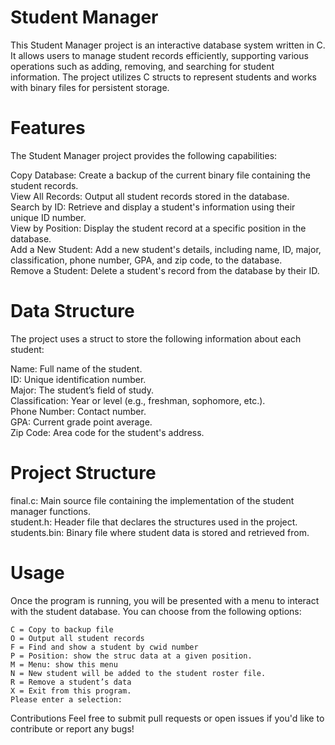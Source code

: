 
# Student Manager
This Student Manager project is an interactive database system written in C. It allows users to manage student records efficiently, supporting various operations such as adding, removing, and searching for student information. The project utilizes C structs to represent students and works with binary files for persistent storage.

# Features
The Student Manager project provides the following capabilities:

  Copy Database: Create a backup of the current binary file containing the student records.  
  View All Records: Output all student records stored in the database.  
  Search by ID: Retrieve and display a student's information using their unique ID number.  
  View by Position: Display the student record at a specific position in the database.  
  Add a New Student: Add a new student's details, including name, ID, major, classification, phone number, GPA, and zip code, to the database.  
  Remove a Student: Delete a student's record from the database by their ID.  

# Data Structure
The project uses a struct to store the following information about each student:

Name: Full name of the student.  
ID: Unique identification number.  
Major: The student’s field of study.  
Classification: Year or level (e.g., freshman, sophomore, etc.).  
Phone Number: Contact number.  
GPA: Current grade point average.  
Zip Code: Area code for the student's address.  

# Project Structure
final.c: Main source file containing the implementation of the student manager functions.  
student.h: Header file that declares the structures used in the project.  
students.bin: Binary file where student data is stored and retrieved from.  

# Usage
Once the program is running, you will be presented with a menu to interact with the student database. You can choose from the following options:

    C = Copy to backup file
    O = Output all student records
    F = Find and show a student by cwid number
    P = Position: show the struc data at a given position.
    M = Menu: show this menu
    N = New student will be added to the student roster file.
    R = Remove a student’s data
    X = Exit from this program.
    Please enter a selection: 

Contributions
Feel free to submit pull requests or open issues if you'd like to contribute or report any bugs!
